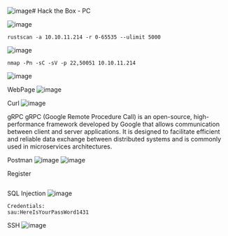 ![image](https://github.com/karanshergill/Hack-the-Box/assets/83878909/097dd259-e711-4547-9bc6-1a70be4d9c84)# Hack the Box - PC

![image](https://github.com/karanshergill/Hack-the-Box/assets/83878909/f1689777-0e2f-42a8-a5ec-c01bb7657e6a)

```
rustscan -a 10.10.11.214 -r 0-65535 --ulimit 5000
```
![image](https://github.com/karanshergill/Hack-the-Box/assets/83878909/9db8df51-2dbd-4807-93ad-da57db91d291)

```
nmap -Pn -sC -sV -p 22,50051 10.10.11.214
```
![image](https://github.com/karanshergill/Hack-the-Box/assets/83878909/790e7c17-bae4-4372-a3a5-51c8eb8956fc)

WebPage
![image](https://github.com/karanshergill/Hack-the-Box/assets/83878909/59a43614-2e78-4e96-b160-7bc19e4525e2)

Curl
![image](https://github.com/karanshergill/Hack-the-Box/assets/83878909/63dac2a5-b45c-4624-b8ac-7863be63ba2e)

gRPC
gRPC (Google Remote Procedure Call) is an open-source, high-performance framework developed by Google that allows communication between client and server applications. It is designed to facilitate efficient and reliable data exchange between distributed systems and is commonly used in microservices architectures.

Postman
![image](https://github.com/karanshergill/Hack-the-Box/assets/83878909/688aab5e-e579-4fbc-aa91-4fbb8772e4ea)
![image](https://github.com/karanshergill/Hack-the-Box/assets/83878909/08b10387-7228-4cbb-b1ea-439c98f455eb)

Register
```

```

SQL Injection
![image](https://github.com/karanshergill/Hack-the-Box/assets/83878909/a60ee3b7-b865-4047-b234-3d3bb6ffcb57)

```
Credentials:
sau:HereIsYourPassWord1431
```

SSH
![image](https://github.com/karanshergill/Hack-the-Box/assets/83878909/1a921f3a-55ce-427b-a802-b6fa5cd5c7f9)
